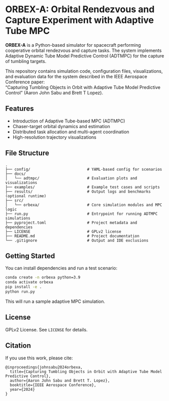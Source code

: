 # ORBEX-A: Orbital Rendezvous and Capture Experiment with Adaptive Tube MPC

**ORBEX-A** is a Python-based simulator for spacecraft performing cooperative orbital rendezvous and capture tasks. The system implements Adaptive Dynamic Tube Model Predictive Control (ADTMPC) for the capture of tumbling targets.

This repository contains simulation code, configuration files, visualizations, and evaluation data for the system described in the IEEE Aerospace Conference paper:  
“Capturing Tumbling Objects in Orbit with Adaptive Tube Model Predictive Control” (Aaron John Sabu and Brett T Lopez).

## Features

- Introduction of Adaptive Tube-based MPC (ADTMPC)
- Chaser-target orbital dynamics and estimation
- Distributed task allocation and multi-agent coordination
- High-resolution trajectory visualizations

## File Structure

```
.
├── config/                         # YAML-based config for scenarios
├── docs/
│   └── adtmpc/                     # Evaluation plots and visualizations
├── examples/                       # Example test cases and scripts
├── results/                        # Output logs and benchmarks (optional runtime)
├── src/
│   └── orbexa/                     # Core simulation modules and MPC logic
├── run.py                          # Entrypoint for running ADTMPC simulations
├── pyproject.toml                  # Project metadata and dependencies
├── LICENSE                         # GPLv2 license
├── README.md                       # Project documentation
└── .gitignore                      # Output and IDE exclusions
```

## Getting Started

You can install dependencies and run a test scenario:

```bash
conda create -n orbexa python=3.9
conda activate orbexa
pip install -e .
python run.py
```

This will run a sample adaptive MPC simulation.

## License

GPLv2 License. See `LICENSE` for details.

## Citation

If you use this work, please cite:

```
@inproceedings{johnsabu2024orbexa,
  title={Capturing Tumbling Objects in Orbit with Adaptive Tube Model Predictive Control},
  author={Aaron John Sabu and Brett T. Lopez},
  booktitle={IEEE Aerospace Conference},
  year={2024}
}
```
